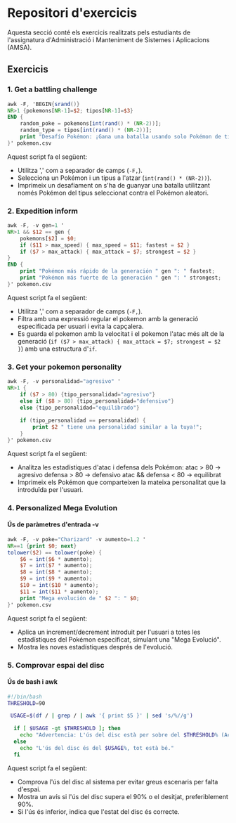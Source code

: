 # Repositori d'exercicis

Aquesta secció conté els exercicis realitzats pels estudiants de l'assignatura d'Administració i Manteniment de Sistemes i Aplicacions (AMSA).

## Exercicis
### 1. Get a battling challenge

```awk
awk -F, 'BEGIN{srand()}
NR>1 {pokemons[NR-1]=$2; tipos[NR-1]=$3}
END {
    random_poke = pokemons[int(rand() * (NR-2))];
    random_type = tipos[int(rand() * (NR-2))];
    print "Desafío Pokémon: ¡Gana una batalla usando solo Pokémon de tipo " random_type " contra " random_poke "!";
}' pokemon.csv
```
Aquest script fa el següent:
- Utilitza ',' com a separador de camps (`-F,`).
- Selecciona un Pokémon i un tipus a l'atzar (`int(rand() * (NR-2))`).
- Imprimeix un desafiament on s'ha de guanyar una batalla utilitzant només Pokémon del tipus seleccionat contra el Pokémon aleatori.


### 2. Expedition inform

```awk
awk -F, -v gen=1 '
NR>1 && $12 == gen {
    pokemons[$2] = $0;
    if ($11 > max_speed) { max_speed = $11; fastest = $2 }
    if ($7 > max_attack) { max_attack = $7; strongest = $2 }
}
END {
    print "Pokémon más rápido de la generación " gen ": " fastest;
    print "Pokémon más fuerte de la generación " gen ": " strongest;
}' pokemon.csv
```
Aquest script fa el següent:
- Utilitza ',' com a separador de camps (`-F,`).
- Filtra amb una expressió regular el pokemon amb la generació especificada per usuari i evita la capçalera.
- Es guarda el pokemon amb la velocitat i el pokemon l'atac més alt de la generació (`if ($7 > max_attack) { max_attack = $7; strongest = $2 }`) amb una estructura d'`if`.

### 3. Get your pokemon personality

```awk
awk -F, -v personalidad="agresivo" '
NR>1 {
    if ($7 > 80) {tipo_personalidad="agresivo"}
    else if ($8 > 80) {tipo_personalidad="defensivo"}
    else {tipo_personalidad="equilibrado"}
    
    if (tipo_personalidad == personalidad) {
        print $2 " tiene una personalidad similar a la tuya!";
    }
}' pokemon.csv
```
Aquest script fa el següent:
- Analitza les estadístiques d'atac i defensa dels Pokémon:
    atac > 80 -> agresivo
    defensa > 80 -> defensivo
    atac && defensa < 80 -> equilibrat
- Imprimeix els Pokémon que comparteixen la mateixa personalitat que la introduïda per l'usuari.

### 4. Personalized Mega Evolution
#### Ús de paràmetres d'entrada -v
```awk
awk -F, -v poke="Charizard" -v aumento=1.2 '
NR==1 {print $0; next} 
tolower($2) == tolower(poke) {
    $6 = int($6 * aumento);
    $7 = int($7 * aumento);
    $8 = int($8 * aumento);
    $9 = int($9 * aumento);
    $10 = int($10 * aumento);
    $11 = int($11 * aumento);
    print "Mega evolución de " $2 ": " $0;
}' pokemon.csv
```
Aquest script fa el següent:
- Aplica un increment/decrement introduit per l'usuari a totes les estadístiques del Pokémon especificat, simulant una "Mega Evolució".
- Mostra les noves estadístiques després de l'evolució.


### 5. Comprovar espai del disc
#### Ús de bash i awk
```bash
#!/bin/bash
THRESHOLD=90

 USAGE=$(df / | grep / | awk '{ print $5 }' | sed 's/%//g')

  if [ $USAGE -gt $THRESHOLD ]; then
    echo "Advertencia: L'ús del disc està per sobre del $THRESHOLD% (Actualment: $USAGE%)"
  else
    echo "L'ús del disc és del $USAGE%, tot està bé."
  fi
```
Aquest script fa el següent:
- Comprova l'ús del disc al sistema per evitar greus escenaris per falta d'espai.
- Mostra un avís si l'ús del disc supera el 90% o el desitjat, preferiblement 90%.
- Si l'ús és inferior, indica que l'estat del disc és correcte.
